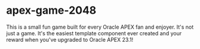 # apex-game-2048
This is a small fun game built for every Oracle APEX fan and enjoyer. It's not just a game. It's the easiest template component ever created and your reward when you've upgraded to Oracle APEX 23.1!
